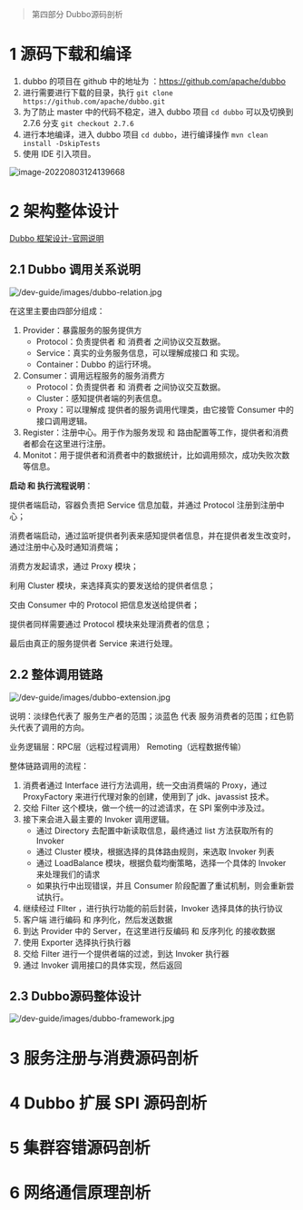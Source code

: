 > 第四部分 Dubbo源码剖析

# 1 源码下载和编译

1. dubbo 的项目在 github 中的地址为 ：https://github.com/apache/dubbo
2. 进行需要进行下载的目录，执行 `git clone https://github.com/apache/dubbo.git`
3. 为了防止 master 中的代码不稳定，进入 dubbo 项目 `cd dubbo` 可以及切换到 2.7.6 分支 `git checkout 2.7.6`
4. 进行本地编译，进入 dubbo 项目 `cd dubbo`，进行编译操作 `mvn clean install -DskipTests`
5. 使用 IDE 引入项目。



![image-20220803124139668](assest/image-20220803124139668.png)

# 2 架构整体设计

[Dubbo 框架设计-官网说明](https://dubbo.apache.org/zh/docsv2.7/dev/design/)

## 2.1 Dubbo 调用关系说明

![/dev-guide/images/dubbo-relation.jpg](assest/dubbo-relation.jpg)

在这里主要由四部分组成：

1. Provider：暴露服务的服务提供方
   - Protocol：负责提供者 和 消费者 之间协议交互数据。
   - Service：真实的业务服务信息，可以理解成接口 和 实现。
   - Container：Dubbo 的运行环境。
2. Consumer：调用远程服务的服务消费方
   - Protocol：负责提供者 和 消费者 之间协议交互数据。
   - Cluster：感知提供者端的列表信息。
   - Proxy：可以理解成 提供者的服务调用代理类，由它接管 Consumer 中的接口调用逻辑。
3. Register：注册中心。用于作为服务发现 和 路由配置等工作，提供者和消费者都会在这里进行注册。
4. Monitot：用于提供者和消费者中的数据统计，比如调用频次，成功失败次数等信息。



**启动 和 执行流程说明**：

提供者端启动，容器负责把 Service 信息加载，并通过 Protocol 注册到注册中心；

消费者端启动，通过监听提供者列表来感知提供者信息，并在提供者发生改变时，通过注册中心及时通知消费端；

消费方发起请求，通过 Proxy 模块；

利用 Cluster 模块，来选择真实的要发送给的提供者信息；

交由 Consumer 中的 Protocol 把信息发送给提供者；

提供者同样需要通过 Protocol 模块来处理消费者的信息；

最后由真正的服务提供者 Service 来进行处理。

## 2.2 整体调用链路

![/dev-guide/images/dubbo-extension.jpg](assest/dubbo-extension.jpg)

说明：淡绿色代表了 服务生产者的范围；淡蓝色 代表 服务消费者的范围；红色箭头代表了调用的方向。

业务逻辑层：RPC层（远程过程调用） Remoting（远程数据传输）

整体链路调用的流程：

1. 消费者通过 Interface 进行方法调用，统一交由消费端的 Proxy，通过 ProxyFactory 来进行代理对象的创建，使用到了 jdk、javassist 技术。
2. 交给 Filter 这个模块，做一个统一的过滤请求，在 SPI 案例中涉及过。
3. 接下来会进入最主要的 Invoker 调用逻辑。
   - 通过 Directory 去配置中新读取信息，最终通过 list 方法获取所有的 Invoker
   - 通过 Cluster 模块，根据选择的具体路由规则，来选取 Invoker 列表
   - 通过 LoadBalance 模块，根据负载均衡策略，选择一个具体的 Invoker 来处理我们的请求
   - 如果执行中出现错误，并且 Consumer 阶段配置了重试机制，则会重新尝试执行。
4. 继续经过 FIlter ，进行执行功能的前后封装，Invoker 选择具体的执行协议
5. 客户端 进行编码 和 序列化，然后发送数据
6. 到达 Provider 中的 Server，在这里进行反编码 和 反序列化 的接收数据
7. 使用 Exporter 选择执行执行器
8. 交给 Filter 进行一个提供者端的过滤，到达 Invoker 执行器
9. 通过 Invoker 调用接口的具体实现，然后返回

## 2.3 Dubbo源码整体设计

![/dev-guide/images/dubbo-framework.jpg](assest/dubbo-framework.jpg)

# 3 服务注册与消费源码剖析

# 4 Dubbo 扩展 SPI 源码剖析

# 5 集群容错源码剖析

# 6 网络通信原理剖析